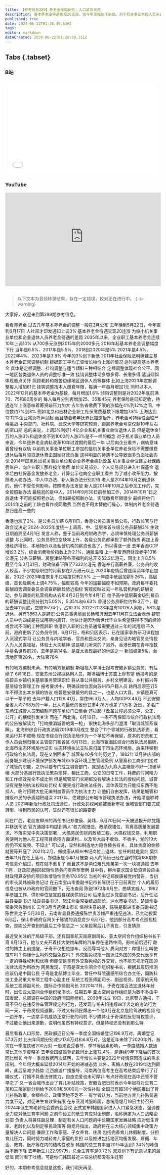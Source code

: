 ```yaml
---
title: 【参考信息289】养老金涨幅新低；人口紧急状态
description: 基本养老金待遇实现20连涨，但今年涨幅创下新低。对于机关事业单位人员来说，今年是养老金并轨改革10年过渡期的最后一年，“老人老办法、中人中办法、新人新办法”。香港公务员职位空缺率升至约10%，港府宣布公务员将整体加薪3%。老朋友柳州两任书记同一天被通报开除党籍并移送司法。 我国一季度结婚登记数跌破200万对，是近年来除了2020年的第一次。东亚测试服韩国进入人口紧急状态，但…最近三任总统都没生娃。
published: true
date: 2024-06-22T01:38:49.536Z
tags: 
editor: markdown
dateCreated: 2024-06-22T01:28:59.311Z
---
```


## Tabs {.tabset}
### B站
<div style="position: relative; padding: 30% 45%;">
<iframe style="position: absolute; width: 100%; height: 100%; left: 0; top: 0;" src="//player.bilibili.com/player.html?&bvid=BV1vs421T7AB&page=1&as_wide=1&high_quality=1&danmaku=1&autoplay=0" scrolling="no" border="0" frameborder="no" framespacing="0" allowfullscreen="true"></iframe>
</div>

### YouTube
<div style="position: relative; padding: 30% 45%;">
<iframe style="position: absolute; top: 0; left: 0; width: 100%; height: 100%;" src="https://www.youtube-nocookie.com/embed/YouTubeVID" title="YouTube video player" frameborder="0" allow="accelerometer; autoplay; clipboard-write; encrypted-media; gyroscope; picture-in-picture" allowfullscreen></iframe>
</div>

## 

> 以下文本为音频转录结果，存在一定错误，校对正在进行中。
{.is-warning}

大家好，欢迎来到第289期参考信息。

看看养老金
过去几年基本养老金的调整一般在3月公布
去年晚到5月22日，今年直到6月17日
人社部才印发通知上调3%
基本养老金待遇实现20连涨
为缩小机关事业单位和企业退休人员养老金待遇的差距
2005年以来，企业职工基本养老金连续10年上调10%
从700多元涨到2015年的2000多元
2016年起基本养老金调整幅度下行
当年是6.5%、2017年是5.5%、2018到2020年是5%
2021年是4.5%、2022年4%、2023年是3.8%
今年的3%创下新低
2011年社会保险法明确建立基本养老金正常调整机制
根据职工平均工资增长物价上涨的情况
适时提高基本养老金
具体是定额调整、挂钩调整与适当倾斜三种相结合
定额调整体现社会公平、同一地区各类退休人员的调整标准一致
挂钩调整体现多缴多得、长缴多得
适当倾斜体现重点关怀
照顾老龄和艰苦边缘地区退休人员等群体
比如上海2023年定额调整每人增加61元
挂钩调整按本人缴费年限，每满一年每月增加1元
同时以本人2022年12月的基本养老金为基数，每月增加1.8%
倾斜调整则是对2022年底前满70、75和80周岁的
每人每月分别再增加25、35和45元
养老保险是已知定收，待遇连年上涨意味着筹资端压力加大
去年各省缴费下限的涨幅在4%到12%之间，中位数约7%到8%
例如北京和吉林企业职工社保缴费基数下限增加7.8%
上海达到12.12%企业减负呼声见起
而且随着老年抚养比加速抬升，养老金可持续性面临严峻挑战
中央部门、社科院、武汉大学等研究预测，距离养老金亏空仅剩10年左右的窗口期
总的来说，上调3%利好1.4亿企业和机关事业单位退休人员
但是退休金1万的人涨3%和退休金不到1000的人涨3%是不一样的概念
对于机关事业单位人员来说，今年是养老金病轨改革10年过渡期的最后一年
以后向企业看齐，病轨意味着曾经有双轨
以前机关事业单位职工参加的是机关事业单位养老保险不需要缴费
退休后每月领取退休费由国家财政负担
这种明显的待遇不公导致很多负面社会舆论
2014年国家推出机关事业单位和企业养老金病轨改革
机关事业单位建立社保缴费账户，向企业职工那样按年缴费
单位交易部分、个人交易部分进入社保基金
退休后由社保基金发放养老金，计算公示也向企业职工看齐
为了减小改革阻力，按照老人老办法、中人中办法、新人新办法分别对待
老人是2014年10月之前退休的，他们不受任何影响，按照老办法发放
新人是2014年10月之后参加工作的，完全按照新办法
最尴尬的是中人，2014年9月30日前参加工作，2014年10月1日之后退休
不可能按照老办法，但如果按照新办法，实际缴费年限很少
最终将他们2014年之前的工龄也看作视同缴费
当然也不用太替他们操心，体制内养老金待遇总归是高一些的



香港也涨了3%，是公务员加薪
6月11日，香港公务员事务局公布，行政长官与行政会议决定
2024-2025年度统一上调高、中、低层和首长级公务员薪酬3%
生效日期追溯至4月1日
发言人称，鉴于当前政府财政赤字，必须审慎处理公务员薪酬调整
与此同时，公务员职位空缺率上升，各级公务员都承担了额外指责
再加上香港经济增长，本地物价以及私营机构的薪资也高了，所以得涨一涨
去年香港GDP增长3.2%，综合消费物价指数上升2.1%，通胀温和
上一年度港府财政赤字1016亿港元
公务员薪酬、房屋津贴等各项福利的总开支52.2亿港元，同比上升8.5%
截至今年3月31日，财政储备下降至7332亿港元
香港奉行高薪养廉，公务员的收入较高，不少初级职位的月薪都在2万港元以上
2020年疫情后曾连续两年停止加薪，2022-2023年度恢复不过幅度只有2.5%
上一年度中低层加薪5.26%，高层级、首长级薪水上调4.75%，幅度较高
今年的加薪幅度不如预期，政府每年委托薪酬趋势调查委员会调查薪酬趋势近指标
客观反映过去一年私营机构的薪酬变动，参与调查的私营机构从去年4月2日到今年4月1日
给予高中低层薪金级别雇员的薪酬调整比例分别为5.05%，5.35%和6.63%
香港公务员职位约19.2万个，截至去年11月底，空缺19774个，占10.3%
2022-2023年度有10126人离职，58%是退休，另有3863人是辞职
公务员事务局局长杨和贝因去年11月在立法会表示
辞职人员中约四成是在试用期内离开，他估计是因为新世代毕业生希望获得不同的经验或尝试不同的工种而辞职
香港新入职的公务员通常需要通过三年的试用期
不久前，港府更新了公务员守则，6月17日，杨和贝因表示，已在国家事务研习课程加入沉浸式学习
让公务员与内地学者、官员和民众交流，亲身见证内地官员全情投入为人民谋福祉，体验士大夫精神
这是哪儿听来的？另外，香港长期在青年指数中排名世界前20，去年是第14名，是亚太表现最好的地区之一
新加坡第5名，台湾地区第28名，大陆第76名


有的地方编制未满，有的地方抢编制
斯坦福大学博士报考安徽乡镇公务员，有后续了
6月16日，安徽苏州公视拟路用人员，斯坦福博士苏震上岸有望
他报考的是临碧县乡镇机关基层事务管理职位
将从事公共服务、乡村文明建设、乡村振兴等基层综合管理工作
报考要求中，明确该岗位面向苏州市户籍人员
路用后须签订5年不得流出本乡镇的协议
临碧是安徽最穷的县之一，也是人口大县，乡镇是真可以干一辈子的
去年户籍人口129.41万，常住96.3万人，人均GDP3.46万
不到安徽全省人均7.68万的一半，比人均最低的省份甘肃4.76万也差了1万多
近日，多名广东杨江城管人员因编制问题在单位门口集会
还拉起「改革过程必须公平、公正、公开」的横幅引发关注
而在广西北海，6月10日，一条不再保留市综合行政执法局的公告被解读为「打响撤消城管的第一枪」
很快北海多部门澄清「取消城管系误解」，北海市综合行政执法局2019年3月成立
整合了11个领域的行政执法职责，看来运行并不顺畅
现在市综合行政执法局作为一个单位不再保留，原本的职责和工作人员会划归相关主管部门和各区
6月13日，北海市银海区综合行政执法局揭牌，北海市生态环境局也证实
生态环境执法支队原归属于市生态环境局，后来转移到行政综合执法局，现在又划回来了
城管有40多年的历史了，1982年12月驻店部的前身城乡建设环境保护部发布城市市容环境卫生管理条例
从警察和工商部门接过了城管的职能，之所以要专门成立城管部门，就是因为九鼎大盖帽管不好一顶破草帽
大部分基层行政执法繁杂琐碎，相比工商、公安的日常工作，耗费的时间精力和工作绩效完全不成比例
但是城管部门长期都没有解决上位法的授权问题，城管没有完整的执法权和处罚权
却要完成行政执法任务，具体表现为只能扣东西不能扣人，临时招聘大批无编制血管员作为执法主力
让他们自由发挥，结果是城管和摊贩市民的矛盾越积越深
2017年，住建部公布城市管理执法办法，开始清退聆聘人员
2021年新版行政处罚法通过，行政处罚权问题被重新审视
但城管部门要完成转型，得到市民的认可，显然还有很长的路要走

同在广西，老朋友柳州的两任书记郑俊康、吴炜，6月20日同一天被通报开除党籍并移送司法
官方通报中均提到两人“权力观扭曲，政绩观错位，背离高质量发展要求，不落实党中央决策部署...
大搞劳民伤财的政绩工程，大搞权钱交易，利用职务便利为他人在工程项目承揽方面谋利...
以及18大后不收敛、不收手，党的19大后仍不知敬畏、不知止”
可以说，显然和制造地方隐性债务有关，具体贪腐的金额就要等开庭了
2021年2月，郑俊康从柳州书记岗位上退休，接任的就是吴炜
吴炜去年11月在任上落马，郑俊康是今年1月被查
两人的简历已经在当时的第186期参考信息介绍过，现在就不重复了
而且这不是两位难兄难弟第一次一块被通报
去年11月，财政部通报8起隐性债务问责典型案例
其中有，柳州要求国企垫资建设应由财政预算安排的项目新增隐性债务176.95亿
当初的书记郑俊康被党内警告，当初的市长吴炜被政务记过
在云南宝山市委副书记市长陈锐已于日前离世
个人的履历信息也被从市政府的官网撤下，无法查阅
陈锐1972年6月生，曲靖宣威人，1992年参加工作，供职单位是宣威县煤炭供销公司
后来当过乡党委副书记，后升任沾益县委副书记
陆良县委书记、怒江州委常委统战部长、泸水市委书记、楚雄州委常委常务副州长
去年3月当选保山市长
值得注意的是，陈锐是取进市委员副书记陈世贵之子
5月30日，云南省县县委通报陈世贵涉嫌严重违纪违法，已主动投案
6月后，保山市政府官网关于陈锐的消息变少
6月7日，他到部分高考考点巡视检查，是能公开查到的最后工作信息之一
父亲投案后儿子离世，引发猜测

最近受关注的厅局级干部，还有国家航天局原副司长、亚太空间合作组织秘书长于奇
6月16日，她与丈夫开着挂大使馆车牌的汽车停在道路中间，影响前后通行
路过的博主上前提醒，于奇不仅拒绝挪车，反而辱骂他人
质问对方：你懂什么叫使馆车吗？你懂什么叫外交豁免权吗？
外交豁免权指一国派驻外国的外交代表享有一定的特殊权利和优待
但即使是享有外交豁免权的外交官，也不能无视所在国的法律法规为所欲为
网民发现，于奇是亚太空间合作组织秘书长，根据其履历推测应该仍是中国公民
于奇是北航博士毕业，曾任中科院遥感所综合办主任，国防科技工业局重大专项工程中心副主任
系统工程医师副司长、副巡视员，国家航天局系统工程师副司长、国际合作师副司长
2020年11月，于奇在接近法定退休年龄时，出任亚太空间合作组织秘书长，任期五年
亚太空间合作组织是为数不多由中国发起，总部设在中国的政府间国际组织，2008年成立
19日，北京警方通报，于奇不只存在违反停车管理规定的行为，还发现与某夫妇违规四洋犬之的违法行为
同一天，于奇发视频道歉，不过又有网民爆出一个他3月在北京危险驾驶的视频
他一边开车，一边拿手机威胁正常行驶的司机
不少媒体让于奇深刻反思特权意识，不过能让他出来道歉，说明他虽然有特权意识，但是特权还没有到那么特

最后看看人口形势，民政部近日公布一季度全国结婚登记196.9万对，离婚登记57.3万对
比去年同期分别减少17.8万对和6.8万对，这是近年来除了2020年外，首次在一季度跌破200万对
一般来说受春节、季节等因素影响，一季度结婚人数通常比其他季度略多
去年全国结婚登记数同比上涨12.4%，是连续9年下降后的首次同比增长
今年一季度数据再次证明，去年增长主要是2022年疫情原因造成的需求压制，今年将大概率延续2014年开始的递减态势
此外，离婚人数在2019年达到巅峰，此后呈减少趋势
江西旅游广播报导，河南两位高考生在高考结束后举行了订婚仪式，订婚不具备法律效力，自由恋爱也未可厚非
有点好奇现在高中还管不管早恋了
又一省会城市出台了育儿补贴政策，安徽合肥日前表示今年起将对生育二孩和三孩家庭分别给予2000和5000元一次性补贴
全国已有超30个地区推出了育儿补贴政策，金额各亿，政策落地不乏不一
有学者认为，当前地方育儿补贴普遍力度不足，对促进生育效果有限
在东亚测试服韩国，总统隐熄月19日主持召开2024年低生育老龄社会委员会会议
正式宣布韩国国家进入人口紧急状态，强调要全力应对低生育率问题
之前你设立的低生育应对企划部，名称确定为人口战略企划部
负责人将兼任副总理，制定有关人口问题的中长期国家发展战略
应对低生育率、老龄化以及制定移民政策等
隐熄月指出，政府将在三大核心领域集中政策力量解决人口问题
兼顾工作和家庭、子女养育、住房
包括完善育儿休假制度、分担育儿压力，同时努力减轻育儿家庭的负担
以及推进包括地区均衡发展、雇佣、年金、教育、医疗等在内的结构性改革
韩国的总生育率自2015年达到1.24%的峰值后不断下降
去年新生儿22.997万，总合生育率是0.72%
双双创下有记录以来的最低值
同时看了吐槽，可是你们韩国最近三任总统都没有生娃呀

好的，本期参考信息就是这些，我们明天再见.

